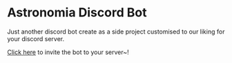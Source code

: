 # Astronomia Discord Bot

Just another discord bot create as a side project customised to our liking for your discord server.

[Click here](https://discord.com/api/oauth2/authorize?client_id=814820142751154217&permissions=545460321393&scope=applications.commands%20bot) to invite the bot to your server~!
